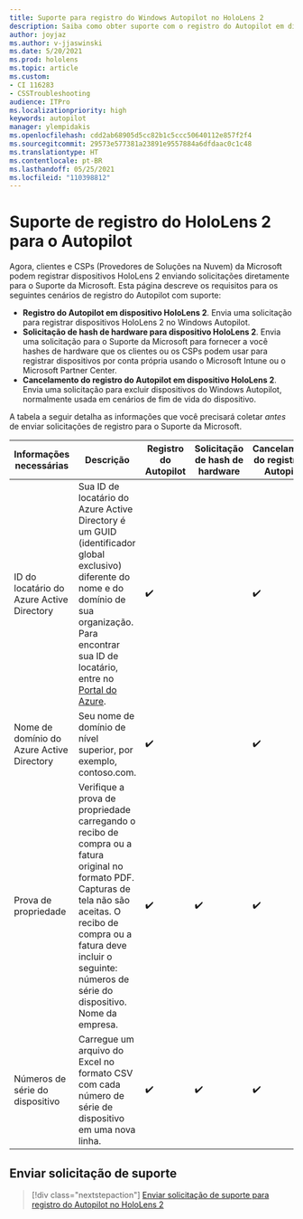 ```yaml
---
title: Suporte para registro do Windows Autopilot no HoloLens 2
description: Saiba como obter suporte com o registro do Autopilot em dispositivos HoloLens 2.
author: joyjaz
ms.author: v-jjaswinski
ms.date: 5/20/2021
ms.prod: hololens
ms.topic: article
ms.custom:
- CI 116283
- CSSTroubleshooting
audience: ITPro
ms.localizationpriority: high
keywords: autopilot
manager: ylempidakis
ms.openlocfilehash: cdd2ab68905d5cc82b1c5ccc50640112e857f2f4
ms.sourcegitcommit: 29573e577381a23891e9557884a6dfdaac0c1c48
ms.translationtype: HT
ms.contentlocale: pt-BR
ms.lasthandoff: 05/25/2021
ms.locfileid: "110398812"
---
```

# <a name="hololens-2-registration-support-for-autopilot"></a>Suporte de registro do HoloLens 2 para o Autopilot

Agora, clientes e CSPs (Provedores de Soluções na Nuvem) da Microsoft podem registrar dispositivos HoloLens 2 enviando solicitações diretamente para o Suporte da Microsoft. Esta página descreve os requisitos para os seguintes cenários de registro do Autopilot com suporte:

- **Registro do Autopilot em dispositivo HoloLens 2**. Envia uma solicitação para registrar dispositivos HoloLens 2 no Windows Autopilot.
- **Solicitação de hash de hardware para dispositivo HoloLens 2**. Envia uma solicitação para o Suporte da Microsoft para fornecer a você hashes de hardware que os clientes ou os CSPs podem usar para registrar dispositivos por conta própria usando o Microsoft Intune ou o Microsoft Partner Center.
- **Cancelamento do registro do Autopilot em dispositivo HoloLens 2**. Envia uma solicitação para excluir dispositivos do Windows Autopilot, normalmente usada em cenários de fim de vida do dispositivo.

A tabela a seguir detalha as informações que você precisará coletar *antes* de enviar solicitações de registro para o Suporte da Microsoft.

| Informações necessárias | Descrição | Registro do Autopilot  | Solicitação de hash de hardware | Cancelamento do registro do Autopilot |
------------|-------------------------------|--------------------------------------------------|------------------------------|--------------------------------|
|  ID do locatário do Azure Active Directory    |    Sua ID de locatário do Azure Active Directory é um GUID (identificador global exclusivo) diferente do nome e do domínio de sua organização.    Para encontrar sua ID de locatário, entre no [Portal do Azure](https://portal.azure.com/#blade/Microsoft_AAD_IAM/ActiveDirectoryMenuBlade/Properties).    |     ✔️                         |                              |                         ✔️                        |
|  Nome de domínio do Azure Active Directory    |   Seu nome de domínio de nível superior, por exemplo, contoso.com.    |     ✔️                         |                              |                         ✔️                        |
|  Prova de propriedade    |   Verifique a prova de propriedade carregando o recibo de compra ou a fatura original no formato PDF. Capturas de tela não são aceitas. O recibo de compra ou a fatura deve incluir o seguinte: números de série do dispositivo. Nome da empresa.     |     ✔️                         |              ✔️                |                         ✔️                        |
|  Números de série do dispositivo    |   Carregue um arquivo do Excel no formato CSV com cada número de série de dispositivo em uma nova linha.     |     ✔️                         |              ✔️                |                         ✔️                        |

## <a name="submit-support-requests"></a>Enviar solicitação de suporte

> [!div class="nextstepaction"]
> [Enviar solicitação de suporte para registro do Autopilot no HoloLens 2](https://prod.support.services.microsoft.com/supportrequestform/0d8bf192-cab7-6d39-143d-5a17840b9f5f)
